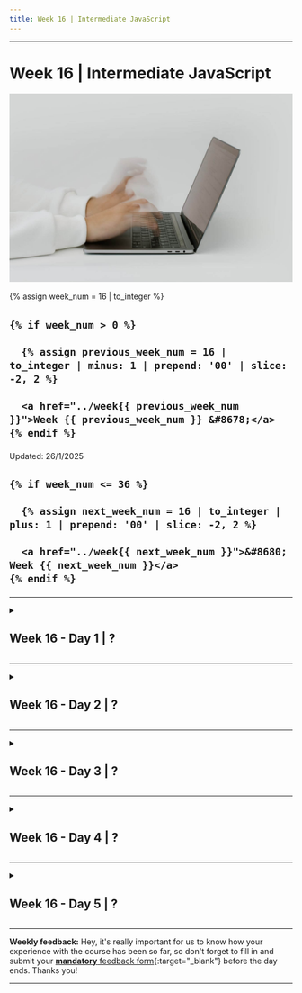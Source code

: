```yaml
---
title: Week 16 | Intermediate JavaScript
---
```


<hr class="mb-0">

<h1 id="{{ Week 16-Intermediate JavaScript | slugify }}">
  <span class="week-prefix">Week 16 |</span> Intermediate JavaScript
</h1>

<img src="assets/pexels-cottonbro-5474294.jpg" />

<div class="week-controls">

  {% assign week_num = 16 | to_integer %}

  <h2 class="week-controls__previous_week">

    {% if week_num > 0 %}

      {% assign previous_week_num = 16 | to_integer | minus: 1 | prepend: '00' | slice: -2, 2 %}

      <a href="../week{{ previous_week_num }}">Week {{ previous_week_num }} &#8678;</a>
    {% endif %}

  </h2>

  <span>Updated: 26/1/2025</span>

  <h2 class="week-controls__next_week">

    {% if week_num <= 36 %}

      {% assign next_week_num = 16 | to_integer | plus: 1 | prepend: '00' | slice: -2, 2 %}

      <a href="../week{{ next_week_num }}">&#8680; Week {{ next_week_num }}</a>
    {% endif %}

  </h2>

</div>

---

<!-- Week 16 - Day 1 | ? -->
<details markdown="1">
  <summary>
    <h2>
      <span class="summary-day">Week 16 - Day 1</span> | ?</h2>
  </summary>

### Schedule

  - **Watch the lectures**
  - **Study the suggested material**
  - **Practice on the topics and share your questions**

### Study Plan

  Your instructor will share the video lectures with you. Here are the topics covered:

  - **Part 1:** 
  - **Part 2:**

  You can find the lecture code [here](){:target="_blank"}

  **Suggested material for study & practice:**

  - [mouseenter/leave \+ mouseover/out](https://javascript.info/mousemove-mouseover-mouseout-mouseenter-mouseleave) (difference? Practical use cases and examples?)  
  - What events did you discover?  
    - touchstartstart, touchend, touchmove  
  - Take a look at the VSCode *Rename Symbol* feature (right-click)  
  - **Finish the Target Practice**: [https://codepen.io/kostasx/pen/yLwzYEX?editors=0010](https://codepen.io/kostasx/pen/yLwzYEX?editors=0010)  
  - Understand the difference between [stopPropagation](https://developer.mozilla.org/en-US/docs/Web/API/Event/stopPropagation) and [stopImmediatePropagation](https://developer.mozilla.org/en-US/docs/Web/API/Event/stopImmediatePropagation) (and find some better names for these folks) and see whether the example with clickA, clickB and clickC works differently with the latter.

  **References & Resources:**

  - **Best Practices**: **prefer const** with object values  
  - **Best Practices**: XRAY Rule. Don’t pass expressions as arguments to functions, e.g. alert( 5 \* 45 / 4 \- 5 ); Store the argument value in a variable, display (xray) the variable and pass the variable to the function: const val \= 5 \* 45 / 4; console.log(val); alert(val);  
  - [Events Reference (MDN)](https://developer.mozilla.org/en-US/docs/Web/Events)  
  - event.preventDefault(): in the case of an \<a\> tag, it prevents the redirection.  
    - The default behaviour that will be prevented differs from element to element and from event to event.  
  - If you have the same event listener on the same element (yes, you can do that), the order is based on the actual source code declaration of the listeners.   
  - [addEventListener](https://developer.mozilla.org/en-US/docs/Web/API/EventTarget/addEventListener#return_value) **always** returns undefined

<!-- Summary -->

<!-- Exercises -->

<!-- Extra Resources -->

<!-- Sources and Attributions -->
  
</details>

<hr class="mt-1">

<!-- Week 16 - Day 2 | ? -->
<details markdown="1">
  <summary>
    <h2>
      <span class="summary-day">Week 16 - Day 2</span> | ?</h2>
  </summary>

### Schedule

  - **Watch the lectures**
  - **Study the suggested material**
  - **Practice on the topics and share your questions**

### Study Plan

  Your instructor will share the video lectures with you. Here are the topics covered:

  - **Part 1:** 
  - **Part 2:**

  You can find the lecture code [here](){:target="_blank"}

  **Suggested material for study:**

  **References & Resources:**

<!-- Summary -->

<!-- Exercises -->

<!-- Extra Resources -->

<!-- Sources and Attributions -->
  
</details>

<hr class="mt-1">

<!-- Week 16 - Day 3 | ? -->
<details markdown="1">
  <summary>
    <h2>
      <span class="summary-day">Week 16 - Day 3</span> | ?</h2>
  </summary>

### Schedule

  - **Watch the lectures**
  - **Study the suggested material**
  - **Practice on the topics and share your questions**

### Study Plan

  Your instructor will share the video lectures with you. Here are the topics covered:

  - **Part 1:** 
  - **Part 2:**

  **Takeaways:** 

    - Treat all function parameters as read-only values.
    - Understand the difference between `copied values` and `references`.



  You can find the lecture code [here](){:target="_blank"}

  **Suggested material for study & practice:**

  - Check the [Event Listeners on the DevTools](https://umaar.com/dev-tips/24-view-event-listeners/)  
  - Check the [getEventListeners()](https://developer.chrome.com/docs/devtools/console/utilities#getEventListeners-function)  
  - Why does the **performance.eventCounts.get("click")** show 0 at the first click?

  **References & Resources:**

  - [**Primitives**](https://developer.mozilla.org/en-US/docs/Glossary/Primitive)  
  - [**auto-boxing behavior**](https://developer.mozilla.org/en-US/docs/Glossary/Primitive)**:** *“Primitives have no methods but still behave as if they do. When properties are accessed on primitives, JavaScript auto-boxes the value into a wrapper object and accesses the property on that object instead.”*  
  - [**console.dir**](https://developer.mozilla.org/en-US/docs/Web/API/console/dir_static)  
  - [**delete**](https://developer.mozilla.org/en-US/docs/Web/JavaScript/Reference/Operators/delete)  
  - [**Object.freeze()**](https://developer.mozilla.org/en-US/docs/Web/JavaScript/Reference/Global_Objects/Object/freeze)

<!-- Summary -->

<!-- Exercises -->

<!-- Extra Resources -->

<!-- Sources and Attributions -->
  
</details>

<hr class="mt-1">

<!-- Week 16 - Day 4 | ? -->
<details markdown="1">
  <summary>
    <h2>
      <span class="summary-day">Week 16 - Day 4</span> | ?</h2>
  </summary>

### Schedule

  - **Watch the lectures**
  - **Study the suggested material**
  - **Practice on the topics and share your questions**

### Study Plan

  Your instructor will share the video lectures with you. Here are the topics covered:

  - **Part 1:** 
  - **Part 2:**

  You can find the lecture code [here](){:target="_blank"}

  **Suggested material for study:**

  **References & Resources:**

<!-- Summary -->

<!-- Exercises -->

<!-- Extra Resources -->

<!-- Sources and Attributions -->
  
</details>

<hr class="mt-1">

<!-- Week 16 - Day 5 | ? -->
<details markdown="1">
  <summary>
    <h2>
      <span class="summary-day">Week 16 - Day 5</span> | ?</h2>
  </summary>

### Schedule

  - **Watch the lectures**
  - **Study the suggested material**
  - **Practice on the topics and share your questions**

### Study Plan

  Your instructor will share the video lectures with you. Here are the topics covered:

  - **Part 1:** Solving a Murdle Mystery / Solving Click Event Mysteries 
  - **Part 2:** Object Creators and their Toolset (and `this`)

  You can find the lecture code [here](){:target="_blank"}

  - Object Creators and Object Toolkits  
    - [Codepen](https://codepen.io/kostasx/pen/eYXMqXW?editors=0012)

  **Suggested material for study and practice:**

  - **Practice on the [Object Creator function](https://codepen.io/kostasx/pen/eYXMqXW?editors=0012) (and its Toolset)**  
  - **Solve the [Murdle Board challenge](https://replit.com/@kostasx1/02022024#script.js)**

  **References & Resources:**

  - [**pointer-events**](https://developer.mozilla.org/en-US/docs/Web/CSS/pointer-events) **(CSS): disable click-type events**  
  - [**HTMLElement.classList**](https://developer.mozilla.org/en-US/docs/Web/API/Element/classList)**:** contains()  
  - **document.querySelector()**: returns a single element (the first one it finds)  
  - [**document.querySelectorAll()**](https://developer.mozilla.org/en-US/docs/Web/API/Document/querySelectorAll): returns a list of elements  
  - **Problem Solving Rule(s):**  
    - Break down the problem into many simple ones  
    - Work on a simplified version of the problem

<!-- Summary -->

<!-- Exercises -->

<!-- Extra Resources -->

<!-- Sources and Attributions -->
  
</details>


<hr class="mt-1">

**Weekly feedback:** Hey, it's really important for us to know how your experience with the course has been so far, so don't forget to fill in and submit your [**mandatory** feedback form](https://forms.gle/S6Zg3bbS2uuwsSZF9){:target="_blank"} before the day ends. Thanks you!



---

<!-- COMMENTS: -->
<script src="https://utteranc.es/client.js"
  repo="in-tech-gration/WDX-180"
  issue-term="pathname"
  theme="github-dark"
  crossorigin="anonymous"
  async>
</script>